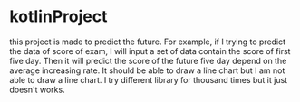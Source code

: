 # kotlinProject
this project is made to predict the future. For example, if I trying to predict the data of score of exam, I will input a set of data contain the score of first five day. Then it will predict the score of the future five day depend on the average increasing rate. It should be able to draw a line chart but I am not able to draw a line chart. I try different library for thousand times but it just doesn't works. 
